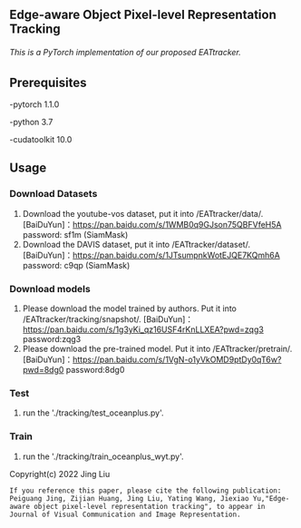 ## Edge-aware Object Pixel-level Representation Tracking

###### This is a PyTorch implementation of our proposed EATtracker. 

## Prerequisites
-pytorch 1.1.0

-python 3.7

-cudatoolkit 10.0

Usage
--------------------------
### Download Datasets
1. Download the youtube-vos dataset, put it into /EATtracker/data/. [BaiDuYun]：https://pan.baidu.com/s/1WMB0q9GJson75QBFVfeH5A password: sf1m (SiamMask)
2. Download the DAVIS dataset, put it into /EATtracker/dataset/. [BaiDuYun]：https://pan.baidu.com/s/1JTsumpnkWotEJQE7KQmh6A password: c9qp (SiamMask)

### Download models 
1. Please download the model trained by authors. Put it into /EATtracker/tracking/snapshot/. [BaiDuYun]：https://pan.baidu.com/s/1g3yKi_qz16USF4rKnLLXEA?pwd=zqg3 password:zqg3 
2. Please download the pre-trained model. Put it into /EATtracker/pretrain/. [BaiDuYun]：https://pan.baidu.com/s/1VgN-o1yVkOMD9ptDy0qT6w?pwd=8dg0 
password:8dg0 


### Test
1. run the './tracking/test_oceanplus.py'.
### Train 
1. run the './tracking/train_oceanplus_wyt.py'.

Copyright(c) 2022 Jing Liu
```
If you reference this paper, please cite the following publication:
Peiguang Jing, Zijian Huang, Jing Liu, Yating Wang, Jiexiao Yu,"Edge-aware object pixel-level representation tracking", to appear in Journal of Visual Communication and Image Representation.
```
